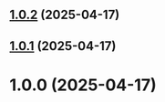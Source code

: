 ## [1.0.2](https://github.com/hush-mart/soldout/compare/v1.0.1...v1.0.2) (2025-04-17)

## [1.0.1](https://github.com/hush-mart/soldout/compare/v1.0.0...v1.0.1) (2025-04-17)

# 1.0.0 (2025-04-17)
